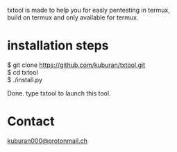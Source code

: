 txtool is made to help you for easly pentesting in termux,  
build on termux and only available for termux.  

# installation steps  
$ git clone https://github.com/kuburan/txtool.git  
$ cd txtool  
$ ./install.py  

Done. type txtool to launch this tool.  

# Contact  
kuburan000@protonmail.ch  
